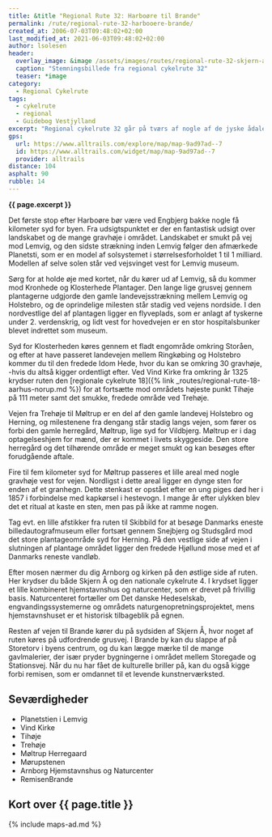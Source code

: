 ```yaml
---
title: &title "Regional Rute 32: Harboøre til Brande"
permalink: /rute/regional-rute-32-harbooere-brande/
created_at: 2006-07-03T09:48:02+02:00
last_modified_at: 2021-06-03T09:48:02+02:00
author: lsolesen
header:
  overlay_image: &image /assets/images/routes/regional-rute-32-skjern-aa-horsens.jpg
  caption: "Stemningsbillede fra regional cykelrute 32"
  teaser: *image
category:
  - Regional Cykelrute
tags:
  - cykelrute
  - regional
  - Guidebog Vestjylland
excerpt: "Regional cykelrute 32 går på tværs af nogle af de jyske ådale og giver derfor mulighed for at opleve nogle gode udsigter. Du bringes bl.a. tæt forbi udspringet af Skjern Å, som er en del af Danmarks største naturgenopretningsprojekt."
gps:
  url: https://www.alltrails.com/explore/map/map-9ad97ad--7
  id: https://www.alltrails.com/widget/map/map-9ad97ad--7
  provider: alltrails
distance: 104
asphalt: 90
rubble: 14
---
```


**{{ page.excerpt }}**

Det første stop efter Harboøre bør være ved Engbjerg bakke nogle få kilometer syd for byen. Fra udsigtspunktet er der en fantastisk udsigt over landskabet og de mange gravhøje i området. Landskabet er smukt på vej mod Lemvig, og den sidste strækning inden Lemvig følger den afmærkede Planetsti, som er en model af solsystemet i størrelsesforholdet 1 til 1 milliard. Modellen af selve solen står ved vejsvinget vest for Lemvig museum.

Sørg for at holde øje med kortet, når du kører ud af Lemvig, så du kommer mod Kronhede og Klosterhede Plantager. Den lange lige grusvej gennem plantagerne udgjorde den gamle landevejsstrækning mellem Lemvig og Holstebro, og de oprindelige milesten står stadig ved vejens nordside. I den nordvestlige del af plantagen ligger en flyveplads, som er anlagt af tyskerne under 2. verdenskrig, og lidt vest for hovedvejen er en stor hospitalsbunker blevet indrettet som museum.

Syd for Klosterheden køres gennem et fladt engområde omkring Storåen, og efter at have passeret landevejen mellem Ringkøbing og Holstebro kommer du til den fredede Idom Hede, hvor du kan se omkring 30 gravhøje, -hvis du altså kigger ordentligt efter. Ved Vind Kirke fra omkring år 1325 krydser ruten den [regionale cykelrute 18]({% link _routes/regional-rute-18-aarhus-norup.md %}) for at fortsætte mod områdets højeste punkt Tihøje på 111 meter samt det smukke, fredede område ved Trehøje.

Vejen fra Trehøje til Møltrup er en del af den gamle landevej Holstebro og Herning, og milestenene fra dengang står stadig langs vejen, som fører os forbi den gamle herregård, Møltrup, lige syd for Vildbjerg. Møltrup er i dag optagelseshjem for mænd, der er kommet i livets skyggeside. Den store herregård og det tilhørende område er meget smukt og kan besøges efter forudgående aftale.

Fire til fem kilometer syd for Møltrup passeres et lille areal med nogle gravhøje vest for vejen. Nordligst i dette areal ligger en dynge sten for enden af et granhegn. Dette stenkast er opstået efter en ung piges død her i 1857 i forbindelse med kapkørsel i hestevogn. I mange år efter ulykken blev det et ritual at kaste en sten, men pas på ikke at ramme nogen.

Tag evt. en lille afstikker fra ruten til Skibbild for at besøge Danmarks eneste billedautografmuseum eller fortsæt gennem Snejbjerg og Studsgård mod det store plantageområde syd for Herning. På den vestlige side af vejen i slutningen af plantage området ligger den fredede Hjøllund mose med et af Danmarks reneste vandløb.

Efter mosen nærmer du dig Arnborg og kirken på den østlige side af ruten. Her krydser du både Skjern Å og den nationale cykelrute 4. I krydset ligger et lille kombineret hjemstavnshus og naturcenter, som er drevet på frivillig basis. Naturcenteret fortæller om Det danske Hedeselskab, engvandingssystemerne og områdets naturgenopretningsprojektet, mens hjemstavnshuset er et historisk tilbageblik på egnen.

Resten af vejen til Brande kører du på sydsiden af Skjern Å, hvor noget af ruten køres på udfordrende grusvej. I Brande by kan du slappe af på Storetorv i byens centrum, og du kan lægge mærke til de mange gavlmalerier, der især pryder bygningerne i området mellem Storegade og Stationsvej. Når du nu har fået de kulturelle briller på, kan du også kigge forbi remisen, som er omdannet til et levende kunstnerværksted.

## Seværdigheder

- Planetstien i Lemvig
- Vind Kirke
- Tihøje
- Trehøje
- Møltrup Herregaard
- Mørupstenen
- Arnborg Hjemstavnshus og Naturcenter
- RemisenBrande

## Kort over {{ page.title }}

{% include maps-ad.md %}

